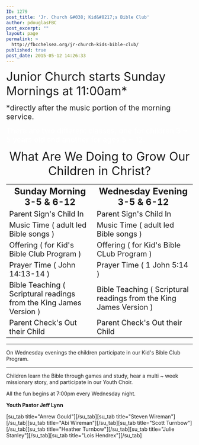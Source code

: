```yaml
---
ID: 1279
post_title: 'Jr. Church &#038; Kid&#8217;s Bible Club'
author: pdouglasFBC
post_excerpt: ""
layout: page
permalink: >
  http://fbcchelsea.org/jr-church-kids-bible-club/
published: true
post_date: 2015-05-12 14:26:33
---
```

<p><span style="font-size: 32px;">Junior Church starts Sunday Mornings at 11:00am*</span></p><p><span style="font-size: 20px;">*directly after the music portion of the morning service.</span></p><p><span style="font-size: 20px; color: #ffffff;">There are two different classes, one for children 3 ~ 5 years old and another for ages 5 ~ 12.</span></p><p style="text-align: center;"><span style="font-size: 32px;">What Are We Doing to Grow Our Children in Christ?</span></p><table><tbody><tr class="even"><th><span style="font-size: 24px;">Sunday Morning 3-5 &amp; 6-12</span></th><th><span style="font-size: 24px;">Wednesday Evening 3-5 &amp; 6-12</span></th></tr><tr><td><span style="font-size: 20px;">Parent Sign's Child In</span></td><td><span style="font-size: 20px;">Parent Sign's Child In</span></td></tr><tr><td><span style="font-size: 20px;">Music Time ( adult led Bible songs )</span></td><td><span style="font-size: 20px;">Music Time ( adult led Bible songs )</span></td></tr><tr><td><span style="font-size: 20px;">Offering ( for Kid's Bible Club Program )</span></td><td><span style="font-size: 20px;">Offering ( for Kid's Bible CLub Program )</span></td></tr><tr><td><span style="font-size: 20px;">Prayer Time ( John 14:13-14 )</span></td><td><span style="font-size: 20px;">Prayer Time ( 1 John 5:14 )</span></td></tr><tr><td><span style="font-size: 20px;">Bible Teaching ( Scriptural readings from the King James Version )</span></td><td><span style="font-size: 20px;">Bible Teaching ( Scriptural readings from the King James Version )</span></td></tr><tr><td><span style="font-size: 20px;">Parent Check's Out their Child</span></td><td><span style="font-size: 20px;">Parent Check's Out their Child</span></td></tr></tbody></table><hr class="church-rule" /><p>On Wednesday evenings the children participate in our Kid's Bible Club Program.</p><hr class="church-rule" /><p>Children learn the Bible through games and study, hear a multi ~ week missionary story, and participate in our Youth Choir.</p><p>All the fun begins at 7:00pm every Wednesday night.</p><p><strong>Youth Pastor Jeff Lynn</strong></p>[su_tab title="Anrew Gould"][/su_tab][su_tab title="Steven Wireman"][/su_tab][su_tab title="Abi Wireman"][/su_tab][su_tab title="Scott Turnbow"][/su_tab][su_tab title="Heather Turnbow"][/su_tab][su_tab title="Julie Stanley"][/su_tab][su_tab title="Lois Hendrex"][/su_tab]